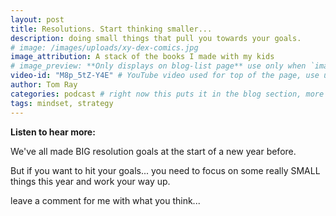 ```yaml
---
layout: post
title: Resolutions. Start thinking smaller...
description: doing small things that pull you towards your goals.
# image: /images/uploads/xy-dex-comics.jpg
image_attribution: A stack of the books I made with my kids
# image_preview: **Only displays on blog-list page** use only when `image` and `video-id` images won't work. example: other video source besides YouTube is used.
video-id: "M8p_5tZ-Y4E" # YouTube video used for top of the page, use url ID only. This embeds responsive video and video thumbnail for preview.
author: Tom Ray
categories: podcast # right now this puts it in the blog section, more can be created.
tags: mindset, strategy
---
```

**Listen to hear more:**

We've all made BIG resolution goals at the start of a new year before.

But if you want to hit your goals... you need to focus on some really SMALL things this year and work your way up.


leave a comment for me with what you think...
